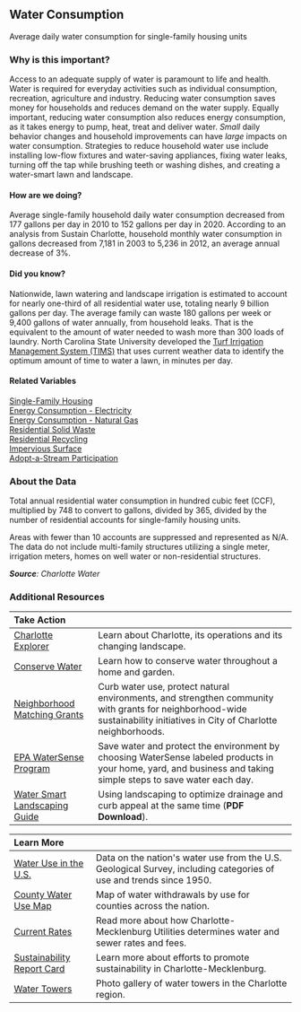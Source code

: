 ## Water Consumption
Average daily water consumption for single-family housing units

### Why is this important?
Access to an adequate supply of water is paramount to life and health. Water is required for everyday activities such as individual consumption, recreation, agriculture and industry. Reducing water consumption saves money for households and reduces demand on the  water supply. Equally important, reducing water consumption also reduces energy consumption, as it takes energy to pump, heat, treat and deliver water. 
*Small* daily behavior changes and household improvements can have *large* impacts on water consumption. Strategies to reduce household water use include installing low-flow fixtures and water-saving appliances, fixing water leaks, turning off the tap while brushing teeth or washing dishes, and creating a water-smart lawn and landscape.

#### How are we doing?
Average single-family household daily water consumption decreased from 177 gallons per day in 2010 to 152 gallons per day in 2020. According to an analysis from Sustain Charlotte, household monthly water consumption in gallons decreased from 7,181 in 2003 to 5,236 in 2012, an average annual decrease of 3%. 

#### Did you know?
Nationwide, lawn watering and landscape irrigation is estimated to account for nearly one-third of all residential water use, totaling nearly 9 billion gallons per day. The average family can waste 180 gallons per week or 9,400 gallons of water annually, from household leaks. That is the equivalent to the amount of water needed to wash more than 300 loads of laundry.
North Carolina State University developed the [Turf Irrigation Management System (TIMS)](http://turf-ims.ncsu.edu/Default.aspx?ReturnUrl=/) that uses current weather data to identify the optimum amount of time to water a lawn, in minutes per day.

#### Related Variables
<a href="javascript:void(0)" onclick="model.metricId = 'm30'">Single-Family Housing</a>  
<a href="javascript:void(0)" onclick="model.metricId = 'm26'">Energy Consumption - Electricity</a>  
<a href="javascript:void(0)" onclick="model.metricId = 'm77'">Energy Consumption - Natural Gas</a>  
<a href="javascript:void(0)" onclick="model.metricId = 'm24'">Residential Solid Waste</a>  
<a href="javascript:void(0)" onclick="model.metricId = 'm23'">Residential Recycling</a>  
<a href="javascript:void(0)" onclick="model.metricId = 'm4'">Impervious Surface</a>  
<a href="javascript:void(0)" onclick="model.metricId = 'm43'">Adopt-a-Stream Participation</a>  

### About the Data
Total annual residential water consumption in hundred cubic feet (CCF), multiplied by 748 to convert to gallons, divided by 365, divided by the number of residential accounts for single-family housing units. 

Areas with fewer than 10 accounts are suppressed and represented as N/A. The data do not include multi-family structures utilizing a single meter, irrigation meters, homes on well water or non-residential structures. 

_**Source**: Charlotte Water_


### Additional Resources
|Take Action |     |
|:- |:- |
|[Charlotte Explorer](https://explore.charlottenc.gov/)| Learn about Charlotte, its operations and its changing landscape.
|[Conserve Water](https://charlottenc.gov/Water/Pages/Home.aspx) |Learn how to conserve water throughout a home and garden.
|[Neighborhood Matching Grants](http://charlottenc.gov/HNS/CE/CommunityInfo/Pages/default.aspx) |Curb water use, protect natural environments, and strengthen community with grants for neighborhood-wide sustainability initiatives in City of Charlotte neighborhoods.
|[EPA WaterSense Program](http://www.epa.gov/watersense/)|Save water and protect the environment by choosing WaterSense labeled products in your home, yard, and business and taking simple steps to save water each day.
|[Water Smart Landscaping Guide](http://charlottenc.gov/Water/Documents/SmartIrrigation/CltwaterSmart%20Irrigation%20Program%20RequirementsJuly2015.pdf)|Using landscaping to optimize drainage and curb appeal at the same time (**PDF Download**).  

|Learn More |     |
|:- |:- |
|[Water Use in the U.S.](http://water.usgs.gov/watuse/) |Data on the nation's water use from the U.S. Geological Survey, including categories of use and trends since 1950.
|[County Water Use Map](http://hamiltonproject.org/county_water_use_map/) |Map of water withdrawals by use for counties across the nation.
|[Current Rates](https://charlottenc.gov/Water/Pages/Home.aspx)| Read more about how Charlotte-Mecklenburg Utilities determines water and sewer rates and fees.
|[Sustainability Report Card](https://www.sustaincharlotte.org/) |Learn more about efforts to promote sustainability in Charlotte-Mecklenburg.
|[Water Towers](http://ui.uncc.edu/gallery/water-towers-charlotte-region) |Photo gallery of water towers in the Charlotte region.